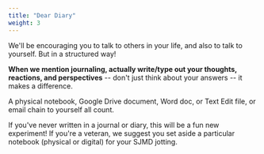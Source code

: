 ```yaml
---
title: "Dear Diary"
weight: 3
---
```


We'll be encouraging you to talk to others in your life, and also to talk to yourself. But in a structured way!

**When we mention journaling, actually write/type out your thoughts, reactions, and perspectives** -- don't just think about your answers -- it makes a difference. 

A physical notebook, Google Drive document, Word doc, or Text Edit file, or email chain to yourself all count.

If you've never written in a journal or diary, this will be a fun new experiment! If you're a veteran, we suggest you set aside a particular notebook (physical or digital) for your SJMD jotting.